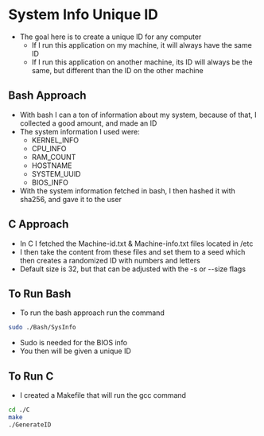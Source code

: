 # System Info Unique ID
- The goal here is to create a unique ID for any computer
	- If I run this application on my machine, it will always have the same ID
	- If I run this application on another machine, its ID will always be the same, but different than the ID on the other machine
## Bash Approach
- With bash I can a ton of information about my system, because of that, I collected a good amount, and made an ID
- The system information I used were: 
	- KERNEL_INFO
	- CPU_INFO
	- RAM_COUNT
	- HOSTNAME
	- SYSTEM_UUID
	- BIOS_INFO
- With the system information fetched in bash, I then hashed it with sha256, and gave it to the user
## C Approach
- In C I fetched the Machine-id.txt & Machine-info.txt files located in /etc
- I then take the content from these files and set them to a seed which then creates a randomized ID with numbers and letters
- Default size is 32, but that can be adjusted with the -s or --size flags
## To Run Bash
- To run the bash approach run the command
```bash
sudo ./Bash/SysInfo
```
- Sudo is needed for the BIOS info
- You then will be given a unique ID
## To Run C
- I created a Makefile that will run the gcc command
```bash
cd ./C
make
./GenerateID
```
